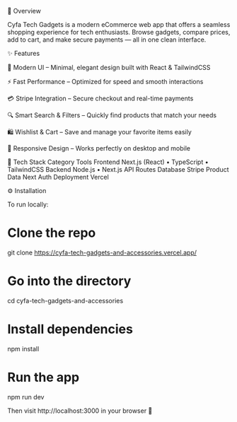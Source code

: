 🛒 Overview

Cyfa Tech Gadgets is a modern eCommerce web app that offers a seamless shopping experience for tech enthusiasts.
Browse gadgets, compare prices, add to cart, and make secure payments — all in one clean interface.

✨ Features

🧭 Modern UI – Minimal, elegant design built with React & TailwindCSS

⚡ Fast Performance – Optimized for speed and smooth interactions

💳 Stripe Integration – Secure checkout and real-time payments

🔍 Smart Search & Filters – Quickly find products that match your needs

🛍️ Wishlist & Cart – Save and manage your favorite items easily

📱 Responsive Design – Works perfectly on desktop and mobile

🧠 Tech Stack
Category	Tools
Frontend	Next.js (React) • TypeScript • TailwindCSS
Backend	Node.js • Next.js API Routes
Database	Stripe Product Data
Next Auth
Deployment	Vercel

⚙️ Installation

To run locally:

# Clone the repo
git clone https://cyfa-tech-gadgets-and-accessories.vercel.app/

# Go into the directory
cd cyfa-tech-gadgets-and-accessories

# Install dependencies
npm install

# Run the app
npm run dev


Then visit http://localhost:3000
 in your browser 🚀
